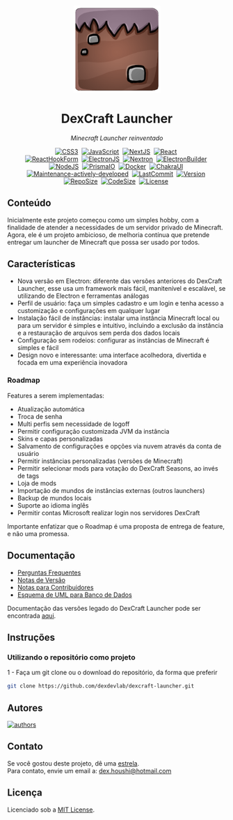 <div align="center">
<img src="./assets/thumb.png" height='200px' width='200px' alt="thumb">
</div>

<h1 align="center">DexCraft Launcher</h1>
<p align=center><i align="center">Minecraft Launcher reinventado</i></p>
<div align="center">

<a href="https://www.w3.org/Style/CSS/Overview.en.html"><img src="https://img.shields.io/badge/CSS%203-%231572B6.svg?logo=css&logoColor=white" height="22" alt="CSS3"/></a>&nbsp;
<a href="https://www.javascript.com"><img src="https://img.shields.io/badge/JavaScript-%23323330.svg?logo=javascript&logoColor=%23F7DF1E" height="22" alt="JavaScript"/></a>&nbsp;
<a href="https://nextjs.org"><img src="https://img.shields.io/badge/NextJS-black?logo=next.js&logoColor=white" height="22" alt="NextJS"/></a>&nbsp;
<a href="https://reactjs.org"><img src="https://img.shields.io/badge/React-blue?logo=react&logoColor=white" height="22" alt="React"/></a>&nbsp;
<br>
<a href="https://react-hook-form.com"><img src="https://img.shields.io/badge/React%20Hook%20Form-%23EC5990.svg?logo=reacthookform&logoColor=white" height="22" alt="ReactHookForm"/></a>&nbsp;
<a href="https://www.electronjs.org/pt/"><img src="https://img.shields.io/badge/Electron-191970?logo=Electron&logoColor=white" height="22" alt="ElectronJS"/></a>&nbsp;
<a href="https://github.com/saltyshiomix/nextron"><img src="https://img.shields.io/badge/Nextron-black?logo=Electron&logoColor=white" height="22" alt="Nextron"/></a>&nbsp;
<a href="https://www.electron.build"><img src="https://img.shields.io/badge/ElectronBuilder-191970?logo=Electron&logoColor=white" height="22" alt="ElectronBuilder"/></a>&nbsp;
<br>
<a href="https://nodejs.org/en/"><img src="https://img.shields.io/badge/NodeJS-6DA55F?logo=node.js&logoColor=white" height="22" alt="NodeJS"/></a>&nbsp;
<a href="https://www.prisma.io"><img src="https://img.shields.io/badge/Prisma-414559?logo=Prisma&logoColor=white" height="22" alt="PrismaIO"/></a>&nbsp;
<a href="https://www.docker.com"><img src="https://img.shields.io/badge/Docker-%230db7ed.svg?logo=docker&logoColor=white" height="22" alt="Docker"/></a>&nbsp;
<a href="https://chakra-ui.com"><img src="https://img.shields.io/badge/ChakraUI-%234ED1C5.svg?logo=chakraui&logoColor=white" height="22" alt="ChakraUI"/></a>&nbsp;
<br>
<a href=""><img src="https://img.shields.io/badge/maintenance-actively--developed-brightgreen.svg" height="22" alt="Maintenance-actively-developed"/></a>&nbsp;
<a href=""><img src="https://img.shields.io/github/last-commit/dexdevlab/dexcraft-launcher" height="22" alt="LastCommit"></a>&nbsp;
<a href=""><img src="https://img.shields.io/github/v/release/dexdevlab/dexcraft-launcher" height="22" alt="Version"></a>&nbsp;
<br>
<a href=""><img src="https://img.shields.io/github/repo-size/dexdevlab/dexcraft-launcher" height="22" alt="RepoSize"/></a>&nbsp;
<a href=""><img src="https://img.shields.io/github/languages/code-size/dexdevlab/dexcraft-launcher" height="22" alt="CodeSize"/></a>&nbsp;
<a href="https://github.com/dexdevlab/dexcraft-launcher/blob/main/LICENSE"><img src="https://img.shields.io/github/license/dexdevlab/dexcraft-launcher" height="22" alt="License"></a>&nbsp;

</div>

## Conteúdo

Inicialmente este projeto começou como um simples hobby, com a finalidade de atender a necessidades de um servidor privado de Minecraft. Agora, ele é um projeto ambicioso, de melhoria contínua que pretende entregar um launcher de Minecraft que possa ser usado por todos.

## Características

- Nova versão em Electron: diferente das versões anteriores do DexCraft Launcher, esse usa um framework mais fácil, manitenível e escalável, se utilizando de Electron e ferramentas análogas
- Perfil de usuário: faça um simples cadastro e um login e tenha acesso a customização e configurações em qualquer lugar
- Instalação fácil de instâncias: instalar uma instância Minecraft local ou para um servidor é simples e intuitivo, incluindo a exclusão da instância e a restauração de arquivos sem perda dos dados locais
- Configuração sem rodeios: configurar as instâncias de Minecraft é simples e fácil
- Design novo e interessante: uma interface acolhedora, divertida e focada em uma experiência inovadora

### Roadmap

Features a serem implementadas:

- Atualização automática
- Troca de senha
- Multi perfis sem necessidade de logoff
- Permitir configuração customizada JVM da instância
- Skins e capas personalizadas
- Salvamento de configurações e opções via nuvem através da conta de usuário
- Permitir instâncias personalizadas (versões de Minecraft)
- Permitir selecionar mods para votação do DexCraft Seasons, ao invés de tags
- Loja de mods
- Importação de mundos de instâncias externas (outros launchers)
- Backup de mundos locais
- Suporte ao idioma inglês
- Permitir contas Microsoft realizar login nos servidores DexCraft

Importante enfatizar que o Roadmap é uma proposta de entrega de feature, e não uma promessa.

## Documentação

- [Perguntas Frequentes](https://github.com/DexDevLab/dexcraft-launcher/blob/main/FAQ.md)
- [Notas de Versão](https://github.com/DexDevLab/dexcraft-launcher/blob/main/CHANGELOG.md)
- [Notas para Contribuidores](https://github.com/DexDevLab/dexcraft-launcher/blob/main/CONTRIBUTORS.md)
- [Esquema de UML para Banco de Dados]()

Documentação das versões legado do DexCraft Launcher pode ser encontrada [aqui](https://github.com/DexDevLab/DexCraftLauncherClient/).

## Instruções

### Utilizando o repositório como projeto

1 - Faça um git clone ou o download do repositório, da forma que preferir

```bash
git clone https://github.com/dexdevlab/dexcraft-launcher.git
```

## Autores

<a href="https://github.com/dexdevlab/dexcraft-launcher/graphs/contributors">
  <img alt="authors" src="https://contrib.rocks/image?repo=dexdevlab/dexcraft-launcher" />
</a>

## Contato

Se você gostou deste projeto, dê uma <a href="https://github.com/dexdevlab/dexcraft-launcher" data-icon="octicon-star" aria-label="Star dexdevlab/dexcraft-launcher on GitHub">estrela</a>. <br>
Para contato, envie um email a: <a href="mailto:dex.houshi@hotmail.com">dex.houshi@hotmail.com</a>

## Licença

Licenciado sob a [MIT License](https://github.com/dexdevlab/dexcraft-launcher/blob/main/LICENSE).
